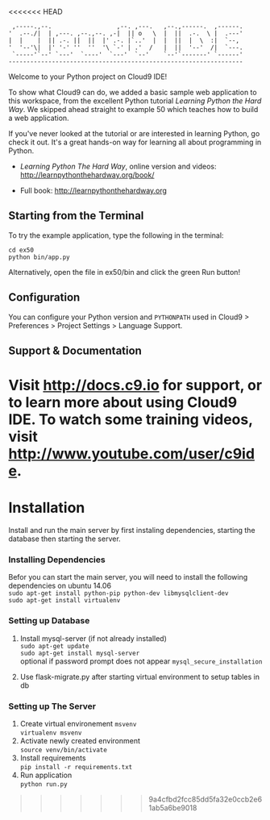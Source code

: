<<<<<<< HEAD

     ,-----.,--.                  ,--. ,---.   ,--.,------.  ,------.
    '  .--./|  | ,---. ,--.,--. ,-|  || o   \  |  ||  .-.  \ |  .---'
    |  |    |  || .-. ||  ||  |' .-. |`..'  |  |  ||  |  \  :|  `--, 
    '  '--'\|  |' '-' ''  ''  '\ `-' | .'  /   |  ||  '--'  /|  `---.
     `-----'`--' `---'  `----'  `---'  `--'    `--'`-------' `------'
    ----------------------------------------------------------------- 


Welcome to your Python project on Cloud9 IDE!

To show what Cloud9 can do, we added a basic sample web application to this
workspace, from the excellent Python tutorial _Learning Python the Hard Way_.
We skipped ahead straight to example 50 which teaches how to build a web
application.

If you've never looked at the tutorial or are interested in learning Python,
go check it out. It's a great hands-on way for learning all about programming
in Python.

* _Learning Python The Hard Way_, online version and videos: 
http://learnpythonthehardway.org/book/

* Full book: http://learnpythonthehardway.org

## Starting from the Terminal

To try the example application, type the following in the terminal:

```
cd ex50
python bin/app.py
```

Alternatively, open the file in ex50/bin and click the green Run
button!

## Configuration

You can configure your Python version and `PYTHONPATH` used in
Cloud9 > Preferences > Project Settings > Language Support.

## Support & Documentation

Visit http://docs.c9.io for support, or to learn more about using Cloud9 IDE.
To watch some training videos, visit http://www.youtube.com/user/c9ide.
=======
# Installation
Install and run the main server by first instaling dependencies, starting the database then starting the server.

### Installing Dependencies
Befor you can start the main server, you will need to install the following dependencies on ubuntu 14.06<br/>
```sudo apt-get install python-pip python-dev libmysqlclient-dev```<br/>
```sudo apt-get install virtualenv```<br/>

### Setting up Database
1. Install mysql-server (if not already installed)<br/>
```sudo apt-get update```<br/>
```sudo apt-get install mysql-server```<br/>
optional if password prompt does not appear
```mysql_secure_installation```<br/>

2. Use flask-migrate.py after starting virtual environment to setup tables in db

### Setting up The Server
1. Create virtual environement `msvenv` <br/>
```virtualenv msvenv```<br/>
2. Activate newly created environment<br/>
```source venv/bin/activate```<br/>
3. Install requirements<br/>
```pip install -r requirements.txt```<br/>
4. Run application<br/>
```python run.py```
>>>>>>> 9a4cfbd2fcc85dd5fa32e0ccb2e61ab5a6be9018
